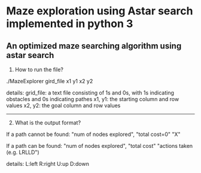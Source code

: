 # Maze exploration using Astar search implemented in python 3
An optimized maze searching algorithm using astar search
-------------------------------------------------------------------------------------------------------------
1. How to run the file?

./MazeExplorer gird_file x1 y1 x2 y2

details:
grid_file: a text file consisting of 1s and 0s, with 1s indicating obstacles and 0s indicating pathes
x1, y1: the starting column and row values
x2, y2: the goal column and row values

-------------------------------------------------------------------------------------------------------------
2. What is the output format?

If a path cannot be found:
"num of nodes explored", "total cost=0"
"X"

If a path can be found:
"num of nodes explored", "total cost"
"actions taken (e.g. LRLLD")

details:
L:left
R:right
U:up
D:down
